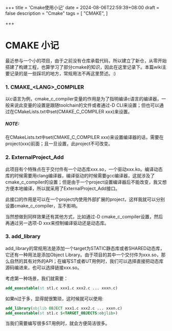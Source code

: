 +++
title = 'Cmake使用小记'
date = 2024-08-06T22:59:39+08:00
draft = false
description = "Cmake"
tags = [
    "CMAKE",
]

+++
# CMAKE 小记

最近参与一个小的项目，由于之前没有仓库承载代码，所以建立了新仓，从零开始搭建了构建工程，也算学习了部分cmake的知识，因此在这里记录下。本篇wiki主要记录的是一些踩坑的地方，常规用法不再这里赘述。:)

### 1. CMAKE\_\<LANG\>\_COMPILER

以c语言为例，cmake_c_compiler变量的作用是为了指明编译c语言的编译器，一般来说此变量的设置是跟随toolchain的文件或者通过-D CLI来设置；但也可以通过在CMakeLists.txt中set(CMAKE_C_COMPILER xxx)来设置。

##### NOTE: 

在CMakeLists.txt中set(CMAKE_C_COMPILER xxx)来设置编译器的话，需要在project(xxx)前面；且一旦设置，此project不可改变。

### 2. ExternalProject_Add

此项目有个特殊点在于交付件有一个动态库xxx.so，一个驱动xxx.ko。编译动态库的时候需要用clang编译器，编译驱动的时候需要gcc编译器，这就涉及了cmake_c_compiler的设置；但是由于一个project设置编译器后不能改变，我又想方便本地编译，所以就采用了ExternalProject_Add接口。

此接口的作用是可以在一个project内使用外部扩展的project，这样我就可以分别设置cmake_c_compiler，互不影响。

当然想做到同样效果还有其他方式，比如通过-D cmake_c_compiler设置，然后再通过另一选项-D xxx来控制编译驱动还是动态库。

### 3. add_library

add_library的常规用法是添加一个target为STATIC静态库或者SHARED动态库，它还有一种用法是添加Object Library。由于项目的其中一个交付件为xxx.so，那么自然的其有对外的API；在编写ST或者UT用例时，我们可以选择直接把动态库源码编进来，也可以选择链接xxx.so。

考虑第一种场景，我们就需要：

```cmake
add_executable(st st1.c xxx1.c xxx2.c ... xxxn.c)
```
如果n过于多，显得就很繁琐，这时候就可以使用:
```cmake
add_library(objlib OBJECT xxx1.c xxx2.c ... xxxn.c)
add_executable(st st1.c $<TARGET_OBJECTS:objlib>)
```

当我们需要编写很多ST用例时，就会方便简洁很多。

